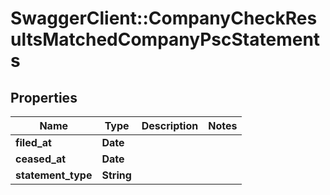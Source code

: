 # SwaggerClient::CompanyCheckResultsMatchedCompanyPscStatements

## Properties
Name | Type | Description | Notes
------------ | ------------- | ------------- | -------------
**filed_at** | **Date** |  | 
**ceased_at** | **Date** |  | 
**statement_type** | **String** |  | 


